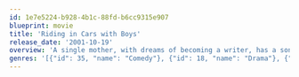```yaml
---
id: 1e7e5224-b928-4b1c-88fd-b6cc9315e907
blueprint: movie
title: 'Riding in Cars with Boys'
release_date: '2001-10-19'
overview: 'A single mother, with dreams of becoming a writer, has a son at the age of 15 in 1965, and goes through a failed marriage with the drug-addicted father.'
genres: '[{"id": 35, "name": "Comedy"}, {"id": 18, "name": "Drama"}, {"id": 10749, "name": "Romance"}]'
---
```

